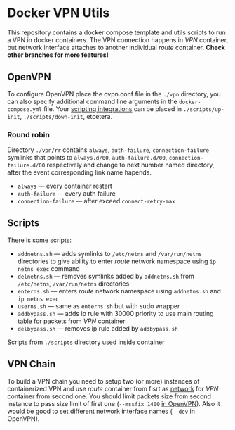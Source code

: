 # Docker VPN Utils

This repository contains a docker compose template and utils scripts to run a VPN in docker containers.
The VPN connection happens in *VPN* container, but network interface attaches to another individual *route* container.
**Check other branches for more features!**

## OpenVPN

To configure OpenVPN place the ovpn.conf file in the `./vpn` directory, you can also specify additional command line arguments in the `docker-compose.yml` file. Your [scripting integrations](https://openvpn.net/community-resources/reference-manual-for-openvpn-2-5/#scripting-integration) can be placed in `./scripts/up-init`, `./scripts/down-init`, etcetera.

### Round robin

Directory `./vpn/rr` contains `always`, `auth-failure`, `connection-failure` symlinks that points to `always.d/00`, `auth-failure.d/00`, `connection-failure.d/00` respectively and change to next number named directory, after the event corresponding link name hapends.

 - `always` — every container restart
 - `auth-failure` — every auth failure
 - `connection-failure` — after exceed `connect-retry-max`

## Scripts

There is some scripts:

 - `addnetns.sh` — adds symlinks to `/etc/netns` and `/var/run/netns` directories to give ability to enter *route* network namespace using `ip netns exec` command
 - `delnetns.sh` — removes symlinks added by `addnetns.sh` from `/etc/netns`, `/var/run/netns` directories
 - `enterns.sh` — enters *route* network namespace using `addnetns.sh` and `ip netns exec`
 - `userns.sh` — same as `enterns.sh` but with sudo wrapper
 - `addbypass.sh` — adds ip rule with 30000 priority to use main routing table for packets from *VPN* container
 - `delbypass.sh` — removes ip rule added by `addbypass.sh`

Scripts from `./scripts` directory used inside container

## VPN Chain

To build a VPN chain you need to setup two (or more) instances of containerized VPN and use *route* container from fisrt as [network](https://docs.docker.com/compose/compose-file/compose-file-v3/#network_mode) for *VPN* container from second one.
You should limit packets size from second instance to pass size limit of first one (`--mssfix 1400` [in OpenVPN](https://openvpn.net/community-resources/reference-manual-for-openvpn-2-5/#network-configuration)).
Also it would be good to set different network interface names (`--dev` in OpenVPN).
